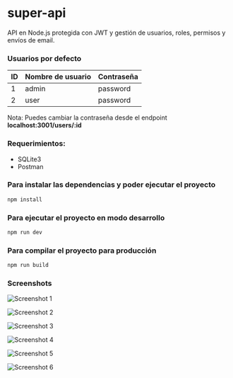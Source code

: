 # super-api

API en Node.js protegida con JWT y gestión de usuarios, roles, permisos y envíos de email.

### Usuarios por defecto

| ID | Nombre de usuario | Contraseña | 
|----|-------------------|------------|
| 1  | admin             |password    |
| 2  | user              |password    |

Nota: Puedes cambiar la contraseña desde el endpoint **localhost:3001/users/:id**

### Requerimientos:

* SQLite3
* Postman

### Para instalar las dependencias y poder ejecutar el proyecto

```bash
npm install
```

### Para ejecutar el proyecto en modo desarrollo

```bash
npm run dev
```

### Para compilar el proyecto para producción 

```bash
npm run build
```

### Screenshots

![Screenshot 1](https://raw.githubusercontent.com/edgarjaviertec/super-api/master/screenshots/1.png)

![Screenshot 2](https://raw.githubusercontent.com/edgarjaviertec/super-api/master/screenshots/2.png)

![Screenshot 3](https://raw.githubusercontent.com/edgarjaviertec/super-api/master/screenshots/3.png)

![Screenshot 4](https://raw.githubusercontent.com/edgarjaviertec/super-api/master/screenshots/4.png)

![Screenshot 5](https://raw.githubusercontent.com/edgarjaviertec/super-api/master/screenshots/5.png)

![Screenshot 6](https://raw.githubusercontent.com/edgarjaviertec/super-api/master/screenshots/6.png)
